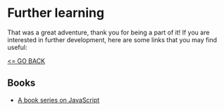 # Further learning

That was a great adventure, thank you for being a part of it! If you are interested in further development, here are some links that you may find useful:

[<= GO BACK ](../README.md)

## Books

* [A book series on JavaScript](https://github.com/getify/You-Dont-Know-JS)
